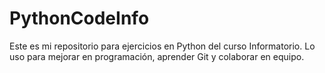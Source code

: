 # PythonCodeInfo
Este es mi repositorio para ejercicios en Python del curso Informatorio. Lo uso para mejorar en programación, aprender Git y colaborar en equipo.
